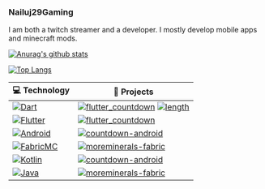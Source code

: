 ### Nailuj29Gaming

I am both a twitch streamer and a developer. I mostly develop mobile apps and minecraft mods.

[![Anurag's github stats](https://github-readme-stats.vercel.app/api?username=nailuj29gaming&icons=true&theme=dark)](https://github.com/anuraghazra/github-readme-stats)

[![Top Langs](https://github-readme-stats.vercel.app/api/top-langs/?username=nailuj29gaming&theme=dark)](https://github.com/anuraghazra/github-readme-stats)
<!-- START OF PROFILE STACK, DO NOT REMOVE -->
| 💻 **Technology** | 🚀 **Projects** |
|-|-|
| [![Dart](https://img.shields.io/static/v1?label=&message=Dart&color=52C0F2&logo=dart&logoColor=FFFFFF)](https://dart.dev/) | [![flutter_countdown](https://img.shields.io/static/v1?label=&message=flutter_countdown&color=000605&logo=github&logoColor=white&labelColor=000605)](https://github.com/nailuj29gaming/flutter_countdown) [![length](https://img.shields.io/static/v1?label=&message=length&color=000605&logo=github&logoColor=white&labelColor=000605)](https://github.com/nailuj29gaming/length) |
| [![Flutter](https://img.shields.io/static/v1?label=&message=Flutter&color=52C0F2&logo=flutter&logoColor=FFFFFF)](https://flutter.dev/) | [![flutter_countdown](https://img.shields.io/static/v1?label=&message=flutter_countdown&color=000605&logo=github&logoColor=white&labelColor=000605)](https://github.com/nailuj29gaming/flutter_countdown) |
| [![Android](https://img.shields.io/static/v1?label=&message=Android&color=3DDC84&logo=android&logoColor=FFFFFF)](https://developer.android.com) | [![countdown-android](https://img.shields.io/static/v1?label=&message=countdown-android&color=000605&logo=github&logoColor=white&labelColor=000605)](https://github.com/nailuj29gaming/countdown-android) |
| [![FabricMC](https://img.shields.io/static/v1?label=&message=FabricMC&color=DBD0B4&logo=java&logoColor=000000)](fabricmc.net) | [![moreminerals-fabric](https://img.shields.io/static/v1?label=&message=moreminerals-fabric%20%28WIP%29&color=000605&logo=github&logoColor=white&labelColor=000605)](https://github.com/nailuj29gaming/moreminerals-fabric) |
| [![Kotlin](https://img.shields.io/static/v1?label=&message=Kotlin&color=0095D5&logo=kotlin&logoColor=FFFFFF)](https://kotlinlang.org) | [![countdown-android](https://img.shields.io/static/v1?label=&message=countdown-android&color=000605&logo=github&logoColor=white&labelColor=000605)](https://github.com/nailuj29gaming/countdown-android) |
| [![Java](https://img.shields.io/static/v1?label=&message=Java&color=007396&logo=java&logoColor=FFFFFF)](java.com) | [![moreminerals-fabric](https://img.shields.io/static/v1?label=&message=moreminerals-fabric%20%28WIP%29&color=000605&logo=github&logoColor=white&labelColor=000605)](https://github.com/nailuj29gaming/moreminerals-fabric) |
